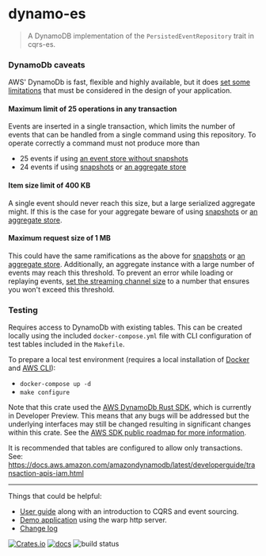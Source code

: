# dynamo-es

> A DynamoDB implementation of the `PersistedEventRepository` trait in cqrs-es.
### DynamoDb caveats
AWS' DynamoDb is fast, flexible and highly available, but it does 
[set some limitations](https://docs.aws.amazon.com/amazondynamodb/latest/developerguide/ServiceQuotas.html)
that must be considered in the design of your application.

#### Maximum limit of 25 operations in any transaction

Events are inserted in a single transaction, which limits the number of events that can be handled from a single command
using this repository. To operate correctly a command must not produce more than
- 25 events if using [an event store without snapshots](https://docs.rs/cqrs-es/latest/cqrs_es/persist/struct.PersistedEventStore.html#method.new_event_store)
- 24 events if using [snapshots](https://docs.rs/cqrs-es/latest/cqrs_es/persist/struct.PersistedEventStore.html#method.new_snapshot_store)
or [an aggregate store](https://docs.rs/cqrs-es/latest/cqrs_es/persist/struct.PersistedEventStore.html#method.new_aggregate_store)
 
#### Item size limit of 400 KB
A single event should never reach this size, but a large serialized aggregate might.
If this is the case for your aggregate beware of using [snapshots](https://docs.rs/cqrs-es/latest/cqrs_es/persist/struct.PersistedEventStore.html#method.new_snapshot_store)
or [an aggregate store](https://docs.rs/cqrs-es/latest/cqrs_es/persist/struct.PersistedEventStore.html#method.new_aggregate_store).

#### Maximum request size of 1 MB
This could have the same ramifications as the above for [snapshots](https://docs.rs/cqrs-es/latest/cqrs_es/persist/struct.PersistedEventStore.html#method.new_snapshot_store)
or [an aggregate store](https://docs.rs/cqrs-es/latest/cqrs_es/persist/struct.PersistedEventStore.html#method.new_aggregate_store).
Additionally, an aggregate instance with a large number of events may reach this threshold. 
To prevent an error while loading or replaying events, 
[set the streaming channel size](https://docs.rs/dynamo-es/latest/dynamo_es/struct.DynamoEventRepository.html#method.with_streaming_channel_size)
to a number that ensures you won't exceed this threshold.


### Testing

Requires access to DynamoDb with existing tables. This can be created locally using the included 
`docker-compose.yml` file with CLI configuration of test tables included in the `Makefile`.

To prepare a local test environment (requires a local installation of 
[Docker](https://www.docker.com/products/docker-desktop) and 
[AWS CLI](https://docs.aws.amazon.com/cli/latest/userguide/cli-chap-welcome.html)):
- `docker-compose up -d`
- `make configure`

Note that this crate used the [AWS DynamoDb Rust SDK](https://aws.amazon.com/sdk-for-rust/), which is currently in 
Developer Preview. This means that any bugs will be addressed but the underlying interfaces may still be changed 
resulting in significant changes within this crate. See the 
[AWS SDK public roadmap for more information](https://github.com/awslabs/aws-sdk-rust/projects/1).

It is recommended that tables are configured to allow only transactions.
See:
https://docs.aws.amazon.com/amazondynamodb/latest/developerguide/transaction-apis-iam.html

---

Things that could be helpful:
- [User guide](https://doc.rust-cqrs.org) along with an introduction to CQRS and event sourcing.
- [Demo application](https://github.com/serverlesstechnology/cqrs-demo) using the warp http server.
- [Change log](https://github.com/serverlesstechnology/cqrs/blob/master/change_log.md)

[![Crates.io](https://img.shields.io/crates/v/dynamo-es)](https://crates.io/crates/dynamo-es)
[![docs](https://img.shields.io/badge/API-docs-blue.svg)](https://docs.rs/dynamo-es)
![build status](https://codebuild.us-west-2.amazonaws.com/badges?uuid=eyJlbmNyeXB0ZWREYXRhIjoiVVUyR0tRbTZmejFBYURoTHdpR3FnSUFqKzFVZE9JNW5haDZhcUFlY2xtREhtaVVJMWsxcWZOeC8zSUR0UWhpaWZMa0ZQSHlEYjg0N2FoU2lwV1FsTXFRPSIsIml2UGFyYW1ldGVyU3BlYyI6IldjUVMzVEpKN1V3aWxXWGUiLCJtYXRlcmlhbFNldFNlcmlhbCI6MX0%3D&branch=master)
